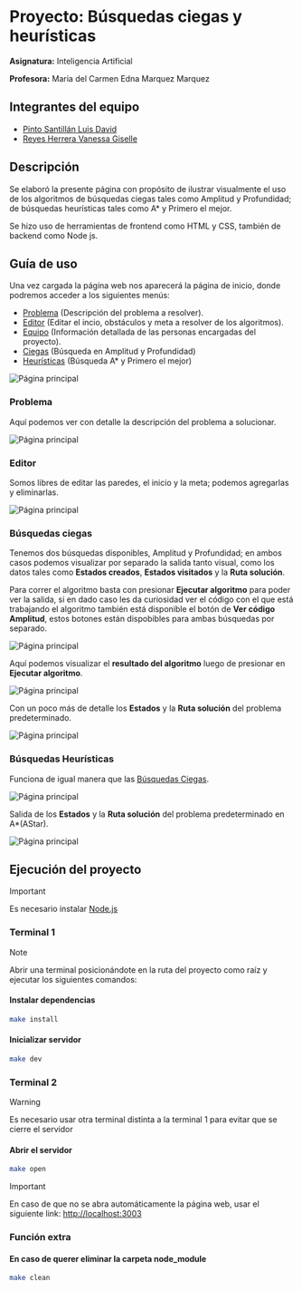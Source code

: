# Proyecto: Búsquedas ciegas y heurísticas

**Asignatura:** Inteligencia Artificial

**Profesora:** Maria del Carmen Edna Marquez Marquez

## Integrantes del equipo

* [Pinto Santillán Luis David](https://github.com/davidmozzafiato)
* [Reyes Herrera Vanessa Giselle](https://github.com/gigiwi)

## Descripción

Se elaboró la presente página con propósito de ilustrar visualmente el uso de los algoritmos de búsquedas ciegas tales como Amplitud y Profundidad; de búsquedas heurísticas tales como A* y Primero el mejor.

Se hizo uso de herramientas de frontend como HTML y CSS, también de backend como Node js.

## Guía de uso

Una vez cargada la página web nos aparecerá la página de inicio, donde podremos acceder a los siguientes menús:

* [Problema](#problema) (Descripción del problema a resolver).
* [Editor](#editor) (Editar el incio, obstáculos y meta a resolver de los algoritmos).
* [Equipo](#integrantes-del-equipo) (Información detallada de las personas encargadas del proyecto).
* [Ciegas](#búsquedas-ciegas) (Búsqueda en Amplitud y Profundidad)
* [Heurísticas](#búsquedas-heurísticas) (Búsqueda A* y Primero el mejor)

![Página principal](/Images/1-MainPage.png)

### Problema

Aquí podemos ver con detalle la descripción del problema a solucionar.

![Página principal](/Images/2-Problema.png)

### Editor

Somos libres de editar las paredes, el inicio y la meta; podemos agregarlas y eliminarlas.

![Página principal](/Images/3-Editor.png)

### Búsquedas ciegas

Tenemos dos búsquedas disponibles, Amplitud y Profundidad; en ambos casos podemos visualizar por separado la salida tanto visual, como los datos tales como **Estados creados**, **Estados visitados** y la **Ruta solución**.

Para correr el algoritmo basta con presionar **Ejecutar algoritmo** para poder ver la salida, si en dado caso les da curiosidad ver el código con el que está trabajando el algoritmo también está disponible el botón de **Ver código Amplitud**, estos botones están dispobibles para ambas búsquedas por separado.

![Página principal](/Images/4-Amplitud.png)

Aquí podemos visualizar el **resultado del algoritmo** luego de presionar en **Ejecutar algoritmo**.

![Página principal](/Images/4-AmplitudRun.png)

Con un poco más de detalle los **Estados** y la **Ruta solución** del problema predeterminado.

![Página principal](/Images/4-AmplitudRunResults.png)

### Búsquedas Heurísticas

Funciona de igual manera que las [Búsquedas Ciegas](#búsquedas-ciegas).

![Página principal](/Images/5-AStarRun.png)

Salida de los **Estados** y la **Ruta solución** del problema predeterminado en A*(AStar).

![Página principal](/Images/5-AStarRunResults.png)

## Ejecución del proyecto

> [!IMPORTANT]
> Es necesario instalar [Node.js](https://nodejs.org/es/download)

### Terminal 1

> [!NOTE]
> Abrir una terminal posicionándote en la ruta del proyecto como raíz y ejecutar los siguientes comandos:

#### Instalar dependencias

```bash
make install
```

#### Inicializar servidor

```bash
make dev
```

### Terminal 2

> [!WARNING]
> Es necesario usar otra terminal distinta a la terminal 1 para evitar que se cierre el servidor

#### Abrir el servidor

```bash
make open
```

> [!IMPORTANT]
> En caso de que no se abra automáticamente la página web, usar el siguiente link:
> [http://localhost:3003](http://localhost:3003)

### Función extra

#### En caso de querer eliminar la carpeta node_module

```bash
make clean
```
